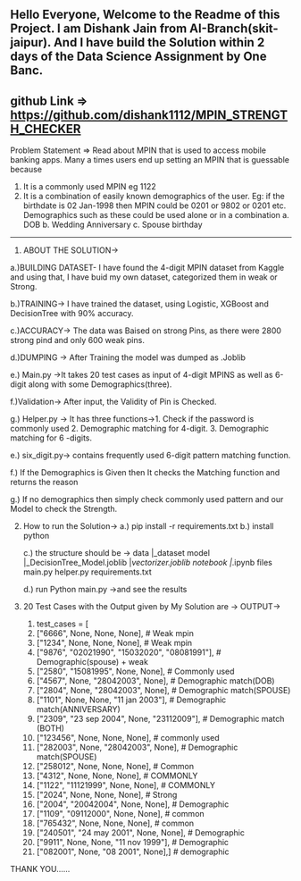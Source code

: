 Hello Everyone, Welcome to the Readme of this Project.
I am Dishank Jain from AI-Branch(skit-jaipur). And I have build the Solution within 2 days of the Data Science Assignment by One Banc.
---------------------------------------------------------------------------------------------------------

github Link => https://github.com/dishank1112/MPIN_STRENGTH_CHECKER
---------------------------------------------------------------------------------------------------------
Problem Statement =>
Read about MPIN that is used to access mobile banking apps. Many a times users end up setting an MPIN that is
guessable because
1. It is a commonly used MPIN eg 1122
2. It is a combination of easily known demographics of the user. Eg: if the birthdate is 02 Jan-1998 then MPIN
could be 0201 or 9802 or 0201 etc. Demographics such as these could be used alone or in a combination
a. DOB
b. Wedding Anniversary
c. Spouse birthday


--------------------------------------------------------------------------------------------------------------------------------------



1. ABOUT THE SOLUTION->
 
 a.)BUILDING DATASET-
     I have found the 4-digit MPIN dataset from Kaggle and using that, I have buid my own dataset, categorized them in weak or Strong.
 
 b.)TRAINING-> I have trained the dataset, using Logistic, XGBoost and DecisionTree with 90% accuracy.
 
 c.)ACCURACY-> The data was Baised on strong Pins, as there were 2800 strong pind and only 600 weak pins.
 
 d.)DUMPING -> After Training the model was dumped as .Joblib
 
 e.) Main.py ->It takes 20 test cases as input of 4-digit MPINS as well as 6-digit along with some Demographics(three).
 
 f.)Validation-> After input, the Validity of Pin is Checked.
 
 g.) Helper.py -> It has three functions->1. Check if the password is commonly used 
                                          2. Demographic matching for 4-digit.
                                          3. Demographic matching for 6 -digits.

 e.) six_digit.py-> contains frequently used 6-digit pattern matching function.

 f.) If the Demographics is Given then It checks the Matching function and returns the reason 

 g.) If no demographics then simply check commonly used pattern and our Model to check the Strength.


2. How to run the Solution->
   a.) pip install -r requirements.txt
   b.) install python

   c.) the structure should be ->
    data
       |_dataset
    model
       |_DecisionTree_Model.joblib
       |_vectorizer.joblib
    notebook
       |_.ipynb files
    main.py
    helper.py
    requirements.txt         
    
    d.) run Python main.py
    ->and see the results

3. 20 Test Cases with the Output given by My Solution are ->
                                                         OUTPUT->
    1. test_cases = [
    2. ["6666", None, None, None],                      # Weak mpin
    3. ["1234", None, None, None],                      # Weak mpin
    4. ["9876", "02021990", "15032020", "08081991"],    # Demographic(spouse) + weak 
    5. ["2580", "15081995", None, None],                # Commonly used
    6. ["4567", None, "28042003", None],                # Demographic match(DOB)
    7. ["2804", None, "28042003", None],                # Demographic match(SPOUSE)
    8.  ["1101", None, None, "11 jan 2003"],             # Demographic match(ANNIVERSARY) 
    9. ["2309", "23 sep 2004", None, "23112009"],       # Demographic match (BOTH)
    10. ["123456", None, None, None],                    # commonly used
    11. ["282003", None, "28042003", None],              # Demographic match(SPOUSE)
    12. ["258012", None, None, None],                    # Common 
    13. ["4312", None, None, None],                      # COMMONLY
    14. ["1122", "11121999", None, None],                # COMMONLY
    15. ["2024", None, None, None],                      # Strong
    16. ["2004", "20042004", None, None],                # Demographic 
    17. ["1109", "09112000", None, None],                # common
    18. ["765432", None, None, None],                    # common
    19. ["240501", "24 may 2001", None, None],           # Demographic
    20. ["9911", None, None, "11 nov 1999"],             # Demographic
    21. ["082001", None, "08 2001", None],]               # demographic 


THANK YOU......
